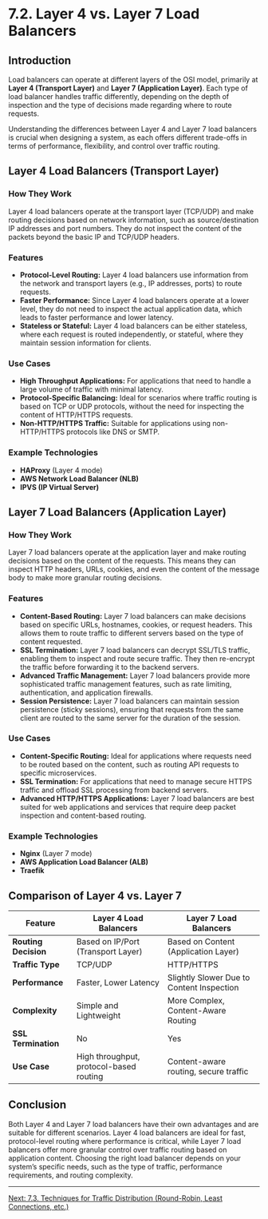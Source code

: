# 7.2. Layer 4 vs. Layer 7 Load Balancers

## Introduction

Load balancers can operate at different layers of the OSI model, primarily at **Layer 4 (Transport Layer)** and **Layer 7 (Application Layer)**. Each type of load balancer handles traffic differently, depending on the depth of inspection and the type of decisions made regarding where to route requests.

Understanding the differences between Layer 4 and Layer 7 load balancers is crucial when designing a system, as each offers different trade-offs in terms of performance, flexibility, and control over traffic routing.

## Layer 4 Load Balancers (Transport Layer)

### How They Work
Layer 4 load balancers operate at the transport layer (TCP/UDP) and make routing decisions based on network information, such as source/destination IP addresses and port numbers. They do not inspect the content of the packets beyond the basic IP and TCP/UDP headers.

### Features
- **Protocol-Level Routing:** Layer 4 load balancers use information from the network and transport layers (e.g., IP addresses, ports) to route requests.
- **Faster Performance:** Since Layer 4 load balancers operate at a lower level, they do not need to inspect the actual application data, which leads to faster performance and lower latency.
- **Stateless or Stateful:** Layer 4 load balancers can be either stateless, where each request is routed independently, or stateful, where they maintain session information for clients.

### Use Cases
- **High Throughput Applications:** For applications that need to handle a large volume of traffic with minimal latency.
- **Protocol-Specific Balancing:** Ideal for scenarios where traffic routing is based on TCP or UDP protocols, without the need for inspecting the content of HTTP/HTTPS requests.
- **Non-HTTP/HTTPS Traffic:** Suitable for applications using non-HTTP/HTTPS protocols like DNS or SMTP.

### Example Technologies
- **HAProxy** (Layer 4 mode)
- **AWS Network Load Balancer (NLB)**
- **IPVS (IP Virtual Server)**

## Layer 7 Load Balancers (Application Layer)

### How They Work
Layer 7 load balancers operate at the application layer and make routing decisions based on the content of the requests. This means they can inspect HTTP headers, URLs, cookies, and even the content of the message body to make more granular routing decisions.

### Features
- **Content-Based Routing:** Layer 7 load balancers can make decisions based on specific URLs, hostnames, cookies, or request headers. This allows them to route traffic to different servers based on the type of content requested.
- **SSL Termination:** Layer 7 load balancers can decrypt SSL/TLS traffic, enabling them to inspect and route secure traffic. They then re-encrypt the traffic before forwarding it to the backend servers.
- **Advanced Traffic Management:** Layer 7 load balancers provide more sophisticated traffic management features, such as rate limiting, authentication, and application firewalls.
- **Session Persistence:** Layer 7 load balancers can maintain session persistence (sticky sessions), ensuring that requests from the same client are routed to the same server for the duration of the session.

### Use Cases
- **Content-Specific Routing:** Ideal for applications where requests need to be routed based on the content, such as routing API requests to specific microservices.
- **SSL Termination:** For applications that need to manage secure HTTPS traffic and offload SSL processing from backend servers.
- **Advanced HTTP/HTTPS Applications:** Layer 7 load balancers are best suited for web applications and services that require deep packet inspection and content-based routing.

### Example Technologies
- **Nginx** (Layer 7 mode)
- **AWS Application Load Balancer (ALB)**
- **Traefik**

## Comparison of Layer 4 vs. Layer 7

| Feature                 | Layer 4 Load Balancers                          | Layer 7 Load Balancers                        |
|-------------------------|-------------------------------------------------|----------------------------------------------|
| **Routing Decision**     | Based on IP/Port (Transport Layer)              | Based on Content (Application Layer)         |
| **Traffic Type**         | TCP/UDP                                         | HTTP/HTTPS                                   |
| **Performance**          | Faster, Lower Latency                          | Slightly Slower Due to Content Inspection    |
| **Complexity**           | Simple and Lightweight                         | More Complex, Content-Aware Routing          |
| **SSL Termination**      | No                                              | Yes                                          |
| **Use Case**             | High throughput, protocol-based routing         | Content-aware routing, secure traffic        |

## Conclusion

Both Layer 4 and Layer 7 load balancers have their own advantages and are suitable for different scenarios. Layer 4 load balancers are ideal for fast, protocol-level routing where performance is critical, while Layer 7 load balancers offer more granular control over traffic routing based on application content. Choosing the right load balancer depends on your system’s specific needs, such as the type of traffic, performance requirements, and routing complexity.

---

[Next: 7.3. Techniques for Traffic Distribution (Round-Robin, Least Connections, etc.)](./section_7_3.md)
